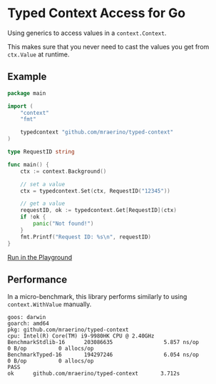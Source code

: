 # Typed Context Access for Go

Using generics to access values in a `context.Context`.

This makes sure that you never need to cast the values you get from `ctx.Value` at runtime.

## Example

```go
package main

import (
	"context"
	"fmt"

	typedcontext "github.com/mraerino/typed-context"
)

type RequestID string

func main() {
	ctx := context.Background()

	// set a value
	ctx = typedcontext.Set(ctx, RequestID("12345"))

	// get a value
	requestID, ok := typedcontext.Get[RequestID](ctx)
	if !ok {
		panic("Not found!")
	}
	fmt.Printf("Request ID: %s\n", requestID)
}
```

[Run in the Playground](https://go.dev/play/p/yIb_mnvQQjS)

## Performance

In a micro-benchmark, this library performs similarly to using `context.WithValue` manually.

```
goos: darwin
goarch: amd64
pkg: github.com/mraerino/typed-context
cpu: Intel(R) Core(TM) i9-9980HK CPU @ 2.40GHz
BenchmarkStdlib-16      203086635                5.857 ns/op           0 B/op          0 allocs/op
BenchmarkTyped-16       194297246                6.054 ns/op           0 B/op          0 allocs/op
PASS
ok      github.com/mraerino/typed-context       3.712s
```